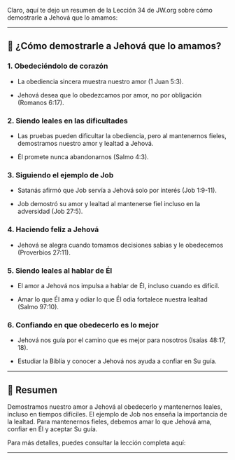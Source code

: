 Claro, aquí te dejo un resumen de la Lección 34 de JW.org sobre cómo demostrarle a Jehová que lo amamos:

---

## 💖 ¿Cómo demostrarle a Jehová que lo amamos?

### 1. **Obedeciéndolo de corazón**

- La obediencia sincera muestra nuestro amor (1 Juan 5:3).
    
- Jehová desea que lo obedezcamos por amor, no por obligación (Romanos 6:17).
    

### 2. **Siendo leales en las dificultades**

- Las pruebas pueden dificultar la obediencia, pero al mantenernos fieles, demostramos nuestro amor y lealtad a Jehová.
    
- Él promete nunca abandonarnos (Salmo 4:3).
    

### 3. **Siguiendo el ejemplo de Job**

- Satanás afirmó que Job servía a Jehová solo por interés (Job 1:9-11).
    
- Job demostró su amor y lealtad al mantenerse fiel incluso en la adversidad (Job 27:5).
    

### 4. **Haciendo feliz a Jehová**

- Jehová se alegra cuando tomamos decisiones sabias y le obedecemos (Proverbios 27:11).
    

### 5. **Siendo leales al hablar de Él**

- El amor a Jehová nos impulsa a hablar de Él, incluso cuando es difícil.
    
- Amar lo que Él ama y odiar lo que Él odia fortalece nuestra lealtad (Salmo 97:10).
    

### 6. **Confiando en que obedecerlo es lo mejor**

- Jehová nos guía por el camino que es mejor para nosotros (Isaías 48:17, 18).
    
- Estudiar la Biblia y conocer a Jehová nos ayuda a confiar en Su guía.
    

---

## 📝 Resumen

Demostramos nuestro amor a Jehová al obedecerlo y mantenernos leales, incluso en tiempos difíciles. El ejemplo de Job nos enseña la importancia de la lealtad. Para mantenernos fieles, debemos amar lo que Jehová ama, confiar en Él y aceptar Su guía.

Para más detalles, puedes consultar la lección completa aquí:

---